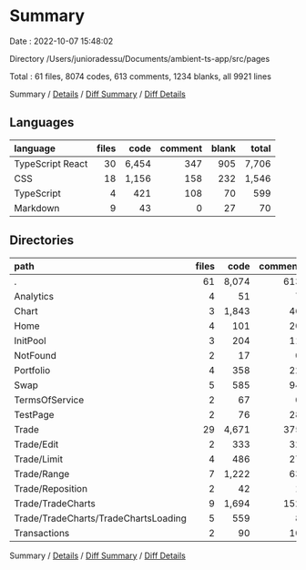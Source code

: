 # Summary

Date : 2022-10-07 15:48:02

Directory /Users/junioradessu/Documents/ambient-ts-app/src/pages

Total : 61 files,  8074 codes, 613 comments, 1234 blanks, all 9921 lines

Summary / [Details](details.md) / [Diff Summary](diff.md) / [Diff Details](diff-details.md)

## Languages
| language | files | code | comment | blank | total |
| :--- | ---: | ---: | ---: | ---: | ---: |
| TypeScript React | 30 | 6,454 | 347 | 905 | 7,706 |
| CSS | 18 | 1,156 | 158 | 232 | 1,546 |
| TypeScript | 4 | 421 | 108 | 70 | 599 |
| Markdown | 9 | 43 | 0 | 27 | 70 |

## Directories
| path | files | code | comment | blank | total |
| :--- | ---: | ---: | ---: | ---: | ---: |
| . | 61 | 8,074 | 613 | 1,234 | 9,921 |
| Analytics | 4 | 51 | 7 | 12 | 70 |
| Chart | 3 | 1,843 | 46 | 309 | 2,198 |
| Home | 4 | 101 | 20 | 22 | 143 |
| InitPool | 3 | 204 | 11 | 22 | 237 |
| NotFound | 2 | 17 | 0 | 2 | 19 |
| Portfolio | 4 | 358 | 22 | 62 | 442 |
| Swap | 5 | 585 | 94 | 76 | 755 |
| TermsOfService | 2 | 67 | 0 | 4 | 71 |
| TestPage | 2 | 76 | 28 | 12 | 116 |
| Trade | 29 | 4,671 | 375 | 690 | 5,736 |
| Trade/Edit | 2 | 333 | 32 | 67 | 432 |
| Trade/Limit | 4 | 486 | 27 | 63 | 576 |
| Trade/Range | 7 | 1,222 | 63 | 173 | 1,458 |
| Trade/Reposition | 2 | 42 | 1 | 6 | 49 |
| Trade/TradeCharts | 9 | 1,694 | 152 | 268 | 2,114 |
| Trade/TradeCharts/TradeChartsLoading | 5 | 559 | 8 | 88 | 655 |
| Transactions | 2 | 90 | 10 | 16 | 116 |

Summary / [Details](details.md) / [Diff Summary](diff.md) / [Diff Details](diff-details.md)